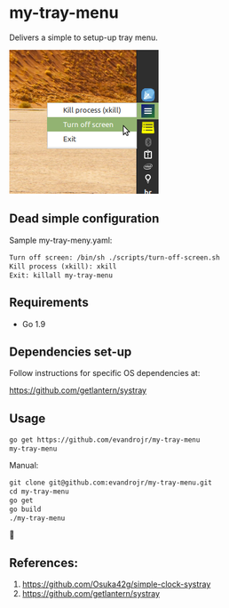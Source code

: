 # my-tray-menu

Delivers a simple to setup-up tray menu.

![alt text](screenshots/screen1.png "my-tray-menu")

## Dead simple configuration

Sample my-tray-meny.yaml:

```
Turn off screen: /bin/sh ./scripts/turn-off-screen.sh
Kill process (xkill): xkill
Exit: killall my-tray-menu
```

## Requirements

- Go 1.9

## Dependencies set-up

Follow instructions for specific OS dependencies at:

https://github.com/getlantern/systray

## Usage

```
go get https://github.com/evandrojr/my-tray-menu
my-tray-menu
```

Manual:

```
git clone git@github.com:evandrojr/my-tray-menu.git
cd my-tray-menu
go get
go build
./my-tray-menu
```

🍻

## References:

1. https://github.com/Osuka42g/simple-clock-systray
1. https://github.com/getlantern/systray
